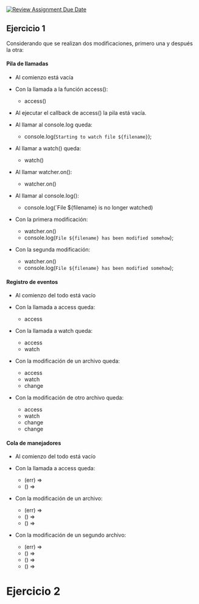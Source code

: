 [![Review Assignment Due Date](https://classroom.github.com/assets/deadline-readme-button-24ddc0f5d75046c5622901739e7c5dd533143b0c8e959d652212380cedb1ea36.svg)](https://classroom.github.com/a/NApXvVde)

## Ejercicio 1

Considerando que se realizan dos modificaciones, primero una y después la otra:

#### Pila de llamadas

- Al comienzo está vacía

- Con la llamada a la función access():
    - access()

- Al ejecutar el callback de access() la pila está vacía.

- Al llamar al console.log queda:
    - console.log(`Starting to watch file ${filename}`);

- Al llamar a watch() queda:
    - watch()

- Al llamar watcher.on():
    - watcher.on()

- Al llamar al console.log():
    - console.log(`File ${filename} is no longer watched)

- Con la primera modificación:
    - watcher.on()
    - console.log(`File ${filename} has been modified somehow`);

- Con la segunda modificación:
    - watcher.on()
    - console.log(`File ${filename} has been modified somehow`);


#### Registro de eventos

- Al comienzo del todo está vacío

- Con la llamada a access queda:
    - access

- Con la llamada a watch queda:
    - access
    - watch

- Con la modificación de un archivo queda:
    - access
    - watch
    - change

- Con la modificación de otro archivo queda:
    - access
    - watch
    - change
    - change


#### Cola de manejadores

- Al comienzo del todo está vacío

- Con la llamada a access queda:
    - (err) =>
    - () =>

- Con la modificación de un archivo: 
    - (err) =>
    - () =>
    - () =>

- Con la modificación de un segundo archivo: 
    - (err) =>
    - () =>
    - () =>
    - () =>


# Ejercicio 2